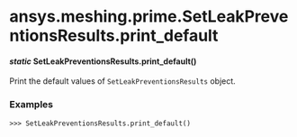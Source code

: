 # ansys.meshing.prime.SetLeakPreventionsResults.print_default

<a id="ansys.meshing.prime.SetLeakPreventionsResults.print_default"></a>

#### *static* SetLeakPreventionsResults.print_default()

Print the default values of `SetLeakPreventionsResults` object.

### Examples

```pycon
>>> SetLeakPreventionsResults.print_default()
```

<!-- !! processed by numpydoc !! -->
